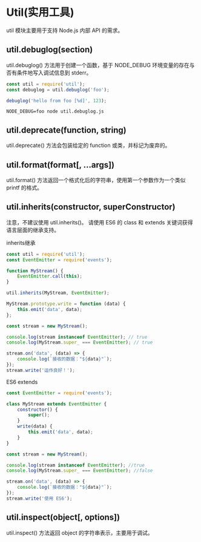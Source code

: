 # Util(实用工具)
util 模块主要用于支持 Node.js 内部 API 的需求。

## util.debuglog(section)
util.debuglog() 方法用于创建一个函数，基于 NODE_DEBUG 环境变量的存在与否有条件地写入调试信息到 stderr。
```js
const util = require('util');
const debuglog = util.debuglog('foo');

debuglog('hello from foo [%d]', 123);
```
`NODE_DEBUG=foo node util.debuglog.js`

## util.deprecate(function, string)
util.deprecate() 方法会包装给定的 function 或类，并标记为废弃的。

## util.format(format[, ...args])
util.format() 方法返回一个格式化后的字符串，使用第一个参数作为一个类似 printf 的格式。

## util.inherits(constructor, superConstructor)
注意，不建议使用 util.inherits()。 请使用 ES6 的 class 和 extends 关键词获得语言层面的继承支持。

inherits继承
```js
const util = require('util');
const EventEmitter = require('events');

function MyStream() {
    EventEmitter.call(this);
}

util.inherits(MyStream, EventEmitter);

MyStream.prototype.write = function (data) {
    this.emit('data', data);
};

const stream = new MyStream();

console.log(stream instanceof EventEmitter); // true
console.log(MyStream.super_ === EventEmitter); // true

stream.on('data', (data) => {
    console.log(`接收的数据："${data}"`);
});
stream.write('运作良好！');
```
ES6 extends
```js
const EventEmitter = require('events');

class MyStream extends EventEmitter {
    constructor() {
        super();
    }
    write(data) {
        this.emit('data', data);
    }
}

const stream = new MyStream();

console.log(stream instanceof EventEmitter); //true
console.log(MyStream.super_ === EventEmitter); //false

stream.on('data', (data) => {
    console.log(`接收的数据："${data}"`);
});
stream.write('使用 ES6');
```

## util.inspect(object[, options])
util.inspect() 方法返回 object 的字符串表示，主要用于调试。